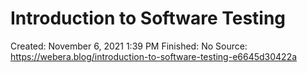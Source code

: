 # Introduction to Software Testing

Created: November 6, 2021 1:39 PM
Finished: No
Source: https://webera.blog/introduction-to-software-testing-e6645d30422a